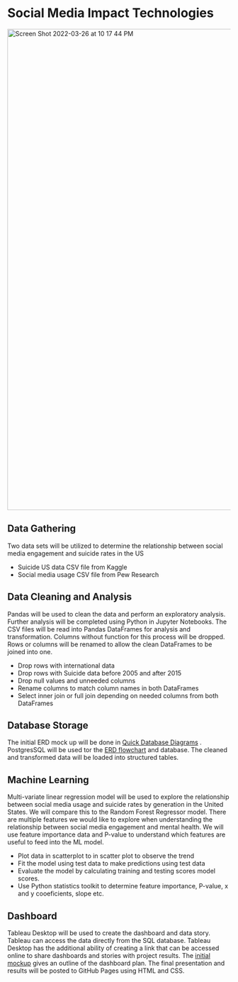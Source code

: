 # Social Media Impact Technologies 

<img width="1085" alt="Screen Shot 2022-03-26 at 10 17 44 PM" src="https://user-images.githubusercontent.com/37478490/160265179-e8a542da-a978-4571-a0ad-4570e35b66d7.png">

## Data Gathering
Two data sets will be utilized to determine the relationship between social media engagement and suicide rates in the US 
* Suicide US data CSV file from Kaggle
* Social media usage CSV file from Pew Research


## Data Cleaning and Analysis
Pandas will be used to clean the data and perform an exploratory analysis. Further analysis will be completed using Python in Jupyter Notebooks. The CSV files will be read into Pandas DataFrames for analysis and transformation.  Columns without function for this process will be dropped.  Rows or columns will be renamed to allow the clean DataFrames to be joined into one.
* Drop rows with international data
* Drop rows with Suicide data before 2005 and after 2015
* Drop null values and unneeded columns
* Rename columns to match column names in both DataFrames
* Select inner join or full join depending on needed columns from both DataFrames

## Database Storage
The initial ERD mock up will be done in [Quick Database Diagrams](https://app.quickdatabasediagrams.com/#/) .  PostgresSQL will be used tor the [ERD flowchart](https://github.com/NensiH/Social_media_impact/blob/main/Mockups/ERD_mockup.PNG) and database.  The cleaned and transformed data will be loaded into structured tables.

## Machine Learning
Multi-variate linear regression model will be used to explore the relationship between social media usage and suicide rates by generation in the United States. We will compare this to the Random Forest Regressor model. 
There are multiple features we would like to explore when understanding the relationship between social media engagement and mental health.  We will use feature importance data and P-value to understand which features are useful to feed into the ML model.  
* Plot data in scatterplot to in scatter plot to observe the trend
* Fit the model using test data to make predictions using test data
* Evaluate the model by calculating training and testing scores model scores.  
* Use Python statistics toolkit to determine feature importance, P-value, x and y cooeficients, slope etc.
 
## Dashboard
Tableau Desktop will be used to create the dashboard and data story. Tableau can access the data directly from the SQL database.  Tableau Desktop has the additional ability of creating a link that can be accessed online to share dashboards and stories with project results.  The [initial mockup](https://github.com/NensiH/Social_media_impact/blob/main/Mockups/Storyboard_template_final_project_UT_Austin_class.pdf) gives an outline of the dashboard plan.  The final presentation and results will be posted to GitHub Pages using HTML and CSS.

